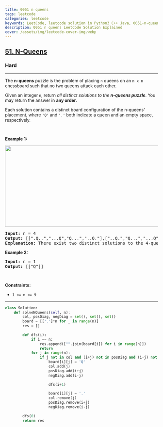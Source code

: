 ```yaml
---
title: 0051 n queens
tags: leetcode
categories: leetcode
keywords: LeetCode, leetcode solution in Python3 C++ Java, 0051-n-queens solution
description: 0051 n queens LeetCode Solution Explained
cover: /assets/img/leetcode-cover-img.webp
---
```



<h2><a href="https://leetcode.com/problems/n-queens/">51. N-Queens</a></h2><h3>Hard</h3><hr><div><p>The <strong>n-queens</strong> puzzle is the problem of placing <code>n</code> queens on an <code>n x n</code> chessboard such that no two queens attack each other.</p>

<p>Given an integer <code>n</code>, return <em>all distinct solutions to the <strong>n-queens puzzle</strong></em>. You may return the answer in <strong>any order</strong>.</p>

<p>Each solution contains a distinct board configuration of the n-queens' placement, where <code>'Q'</code> and <code>'.'</code> both indicate a queen and an empty space, respectively.</p>

<p>&nbsp;</p>
<p><strong class="example">Example 1:</strong></p>
<img alt="" src="https://assets.leetcode.com/uploads/2020/11/13/queens.jpg" style="width: 600px; height: 268px;">
<pre><strong>Input:</strong> n = 4
<strong>Output:</strong> [[".Q..","...Q","Q...","..Q."],["..Q.","Q...","...Q",".Q.."]]
<strong>Explanation:</strong> There exist two distinct solutions to the 4-queens puzzle as shown above
</pre>

<p><strong class="example">Example 2:</strong></p>

<pre><strong>Input:</strong> n = 1
<strong>Output:</strong> [["Q"]]
</pre>

<p>&nbsp;</p>
<p><strong>Constraints:</strong></p>

<ul>
	<li><code>1 &lt;= n &lt;= 9</code></li>
</ul>
</div>

---




```python
class Solution:
    def solveNQueens(self, n):
        col, posDiag, negDiag = set(), set(), set()
        board = [['.']*n for _ in range(n)]
        res = []
        
        def dfs(i):
            if i == n: 
                res.append(["".join(board[i]) for i in range(n)])
                return 
            for j in range(n):
                if j not in col and (i+j) not in posDiag and (i-j) not in negDiag:
                    board[i][j] = 'Q'
                    col.add(j)
                    posDiag.add(i+j)
                    negDiag.add(i-j)
                    
                    dfs(i+1)
                    
                    board[i][j] = '.'
                    col.remove(j)
                    posDiag.remove(i+j)
                    negDiag.remove(i-j)
            
        dfs(0)
        return res
```

